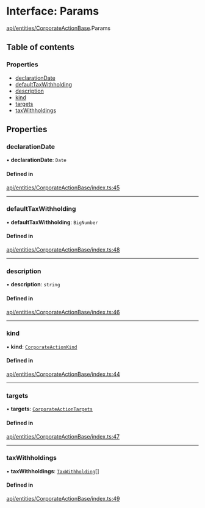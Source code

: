 # Interface: Params

[api/entities/CorporateActionBase](../wiki/api.entities.CorporateActionBase).Params

## Table of contents

### Properties

- [declarationDate](../wiki/api.entities.CorporateActionBase.Params#declarationdate)
- [defaultTaxWithholding](../wiki/api.entities.CorporateActionBase.Params#defaulttaxwithholding)
- [description](../wiki/api.entities.CorporateActionBase.Params#description)
- [kind](../wiki/api.entities.CorporateActionBase.Params#kind)
- [targets](../wiki/api.entities.CorporateActionBase.Params#targets)
- [taxWithholdings](../wiki/api.entities.CorporateActionBase.Params#taxwithholdings)

## Properties

### declarationDate

• **declarationDate**: `Date`

#### Defined in

[api/entities/CorporateActionBase/index.ts:45](https://github.com/PolymeshAssociation/polymesh-sdk/blob/079537ad/src/api/entities/CorporateActionBase/index.ts#L45)

___

### defaultTaxWithholding

• **defaultTaxWithholding**: `BigNumber`

#### Defined in

[api/entities/CorporateActionBase/index.ts:48](https://github.com/PolymeshAssociation/polymesh-sdk/blob/079537ad/src/api/entities/CorporateActionBase/index.ts#L48)

___

### description

• **description**: `string`

#### Defined in

[api/entities/CorporateActionBase/index.ts:46](https://github.com/PolymeshAssociation/polymesh-sdk/blob/079537ad/src/api/entities/CorporateActionBase/index.ts#L46)

___

### kind

• **kind**: [`CorporateActionKind`](../wiki/api.entities.CorporateActionBase.types.CorporateActionKind)

#### Defined in

[api/entities/CorporateActionBase/index.ts:44](https://github.com/PolymeshAssociation/polymesh-sdk/blob/079537ad/src/api/entities/CorporateActionBase/index.ts#L44)

___

### targets

• **targets**: [`CorporateActionTargets`](../wiki/api.entities.CorporateActionBase.types.CorporateActionTargets)

#### Defined in

[api/entities/CorporateActionBase/index.ts:47](https://github.com/PolymeshAssociation/polymesh-sdk/blob/079537ad/src/api/entities/CorporateActionBase/index.ts#L47)

___

### taxWithholdings

• **taxWithholdings**: [`TaxWithholding`](../wiki/api.entities.CorporateActionBase.types.TaxWithholding)[]

#### Defined in

[api/entities/CorporateActionBase/index.ts:49](https://github.com/PolymeshAssociation/polymesh-sdk/blob/079537ad/src/api/entities/CorporateActionBase/index.ts#L49)
